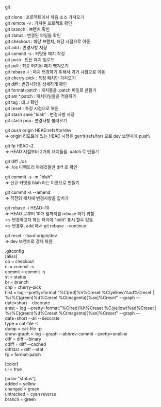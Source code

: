 
git

git clone : 프로젝트에서 처음 소스 가져오기\
git remote -v : 가져온 프로젝트 확인\
git branch : 브랜치 확인\
git status : 변경된 파일들 확인\
git checkout : 해당 브랜치, 해당 시점으로 이동\
git add : 변경사항 저장\
git commit -s : 커밋용 패치 작성\
git push : 만든 패치 업로드\
git pull : 최종 머지된 패치 땡겨오기\
git rebase -i : 패치 변경하기 위해서 과거 시점으로 이동\
git cherry-pick : 특정 패치만 가져오기\
git diff : 변경사항을 상세하게 확인\
git format-patch : 패치들을 .patch 파일로 만들기\
git am *.patch : 패치파일들을 적용하기\
git tag : 태그 확인\
git reset : 특정 시점으로 복원\
git stash save "blah" : 변경사항 저장\
git stash pop : 변경사항 불러오기<br>

git push origin HEAD:refs/for/dev\
=> origin 리모트에 있는 HEAD 시점을 gerrit(refs/for) 으로 dev 브랜치에 push\

git fp HEAD~2\
=> HEAD 시점부터 2개의 패치들을 .patch 로 만들기

git diff ./os\
=> ./os 디렉토리 아래것들만 diff 로 확인

git commit -s -m "blah"\
=> 신규 커밋을 blah 라는 이름으로 만들기

git commit -s --amend\
=> 직전의 패치에 변경사항을 합치기

git rebase -i HEAD~10\
=> HEAD 로부터 10개 앞까지를 rebase 하기 위함.\
=> 변경하고자 하는 패치에 "edit" 표시 할수 있음\
=> 변경후, add 해서 git rebase --continue

git reset --hard origin/dev\
=> dev 브랜치로 강제 복원

.gitconfig\
[alias]\
    co = checkout\
    ci = commit -s\
    commit = commit -s\
    st = status\
    br = branch\
    chp = cherry-pick\
    hist = log --pretty=format:\"%C(red)%h%Creset %C(yellow)%ad%Creset | %s%C(green)%d%Creset %C(magenta)[%an]%Creset\" --graph --date=short --decorate\
    ahist = log --pretty=format:\"%C(red)%h%Creset %C(yellow)%ad%Creset | %s%C(green)%d%Creset %C(magenta)[%an]%Creset\" --graph --date=short --all --decorate\
    type = cat-file -t\
    dump = cat-file -p\
    show-graph = log --graph --abbrev-commit --pretty=oneline\
    diff = diff --binary\
    cdiff = diff --cached\
    diffstat = diff --stat\
    fp = format-patch

[color]\
    ui = true

[color "status"]\
    added = yellow\
    changed = green\
    untracked = cyan reverse\
    branch = green
